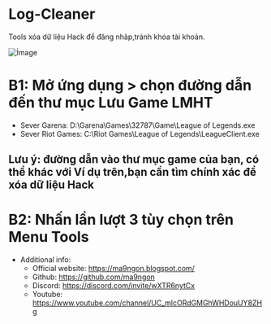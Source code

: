 # Log-Cleaner
Tools xóa dữ liệu Hack để đăng nhâp,tránh khóa tài khoản.

![İmage](https://1.bp.blogspot.com/-PUOySAeeR_U/X_7JcEMenXI/AAAAAAAACMk/XSKBPo92Eacy_8ImTMXvBgj0AiaOXar-QCLcBGAsYHQ/s442/Ch%25C6%25B0a%2Bc%25C3%25B3%2Bt%25C3%25AAn.png)
# B1: Mở ứng dụng > chọn đường dẫn đến thư mục Lưu Game LMHT
* Sever Garena:
D:\Garena\Games\32787\Game\League of Legends.exe
* Sever Riot Games:
C:\Riot Games\League of Legends\LeagueClient.exe
## Lưu ý: đường dẫn vào thư mục game của bạn, có thể khác với Ví dụ trên,bạn cần tìm chính xác để xóa dữ liệu Hack
# B2: Nhấn lần lượt 3 tùy chọn trên Menu Tools    
   * Additional info:
        * Official website: https://ma9ngon.blogspot.com/
        * Github: https://github.com/ma9ngon
        * Discord: https://discord.com/invite/wXTR6nytCx
        * Youtube: https://www.youtube.com/channel/UC_mlcORdGMGhWHDouUY8ZHg
